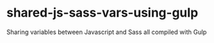 # shared-js-sass-vars-using-gulp
Sharing variables between Javascript and Sass all compiled with Gulp
